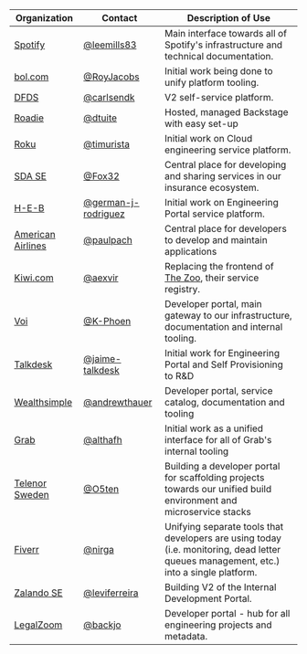 | Organization                                 | Contact                                                      | Description of Use                                                                                                                     |
| -------------------------------------------- | ------------------------------------------------------------ | -------------------------------------------------------------------------------------------------------------------------------------- |
| [Spotify](https://www.spotify.com)           | [@leemills83](https://github.com/leemills83)                 | Main interface towards all of Spotify's infrastructure and technical documentation.                                                    |
| [bol.com](https://www.bol.com)               | [@RoyJacobs](https://github.com/RoyJacobs)                   | Initial work being done to unify platform tooling.                                                                                     |
| [DFDS](https://www.dfds.com)                 | [@carlsendk](https://github.com/carlsendk)                   | V2 self-service platform.                                                                                                              |
| [Roadie](https://roadie.io)                  | [@dtuite](https://github.com/dtuite)                         | Hosted, managed Backstage with easy set-up                                                                                             |
| [Roku](https://www.roku.com)                 | [@timurista](https://github.com/timurista)                   | Initial work on Cloud engineering service platform.                                                                                    |
| [SDA SE](https://sda.se)                     | [@Fox32](https://github.com/Fox32)                           | Central place for developing and sharing services in our insurance ecosystem.                                                          |
| [H-E-B](https://www.heb.com)                 | [@german-j-rodriguez](https://github.com/german-j-rodriguez) | Initial work on Engineering Portal service platform.                                                                                   |
| [American Airlines](https://www.aa.com)      | [@paulpach](https://github.com/paulpach)                     | Central place for developers to develop and maintain applications                                                                      |
| [Kiwi.com](https://kiwi.com)                 | [@aexvir](https://github.com/aexvir)                         | Replacing the frontend of [The Zoo](https://github.com/kiwicom/the-zoo), their service registry.                                       |
| [Voi](https://www.voiscooters.com/)          | [@K-Phoen](https://github.com/K-Phoen)                       | Developer portal, main gateway to our infrastructure, documentation and internal tooling.                                              |
| [Talkdesk](https://www.talkdesk.com)         | [@jaime-talkdesk](https://github.com/jaime-talkdesk)         | Initial work for Engineering Portal and Self Provisioning to R&D                                                                       |
| [Wealthsimple](https://www.wealthsimple.com) | [@andrewthauer](https://github.com/andrewthauer)             | Developer portal, service catalog, documentation and tooling                                                                           |
| [Grab](https://www.grab.com)                 | [@althafh](https://github.com/althafh)                       | Initial work as a unified interface for all of Grab's internal tooling                                                                 |
| [Telenor Sweden](https://www.telenor.se)     | [@O5ten](https://github.com/O5ten)                           | Building a developer portal for scaffolding projects towards our unified build environment and microservice stacks                     |
| [Fiverr](https://www.fiverr.com)             | [@nirga](https://github.com/nirga)                           | Unifying separate tools that developers are using today (i.e. monitoring, dead letter queues management, etc.) into a single platform. |
| [Zalando SE](https://www.zalando.de)         | [@leviferreira](https://github.com/leviferreira)             | Building V2 of the Internal Development Portal.                                                                                        |
| [LegalZoom](https:/legalzoom.com)         | [@backjo](https://github.com/backjo)             | Developer portal - hub for all engineering projects and metadata.                                                                                       |

